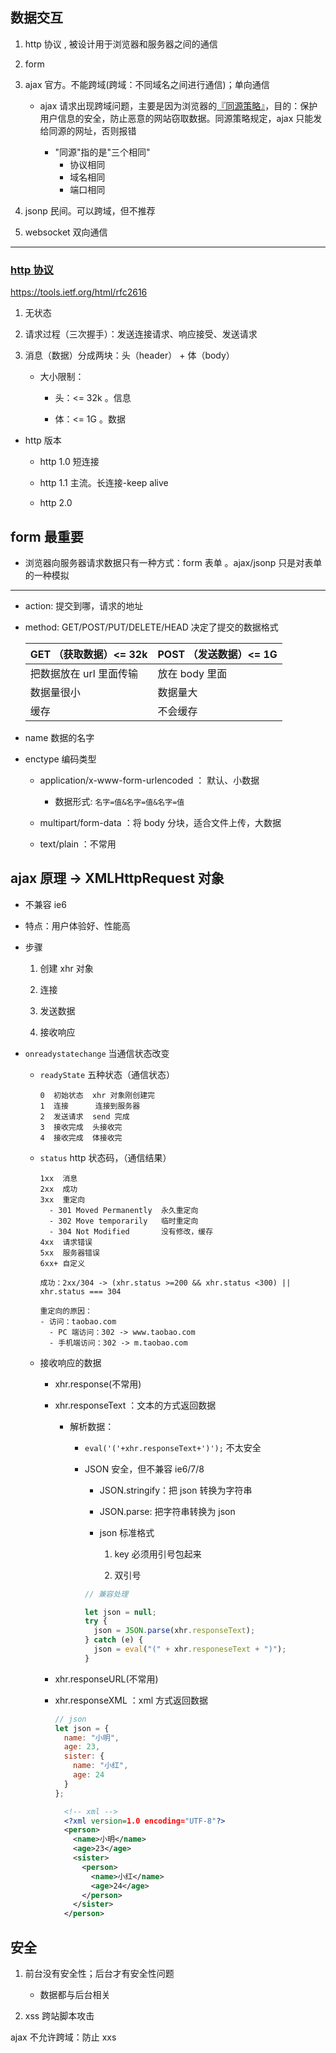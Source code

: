 ## 数据交互

1.  http 协议 , 被设计用于浏览器和服务器之间的通信

2.  form

3.  ajax 官方。不能跨域(跨域：不同域名之间进行通信)；单向通信

    - ajax 请求出现跨域问题，主要是因为浏览器的[『同源策略』](http://www.ruanyifeng.com/blog/2016/04/same-origin-policy.html)，目的：保护用户信息的安全，防止恶意的网站窃取数据。同源策略规定，ajax 只能发给同源的网址，否则报错

      - "同源"指的是"三个相同"
        - 协议相同
        - 域名相同
        - 端口相同

4.  jsonp 民间。可以跨域，但不推荐

5.  websocket 双向通信

---

### [http 协议](../http/README.md)

https://tools.ietf.org/html/rfc2616

1.  无状态

2.  请求过程（三次握手）：发送连接请求、响应接受、发送请求

3.  消息（数据）分成两块：头（header） + 体（body）

    - 大小限制：

      - 头：<= 32k 。信息

      - 体：<= 1G 。数据

- http 版本

  - http 1.0 短连接

  - http 1.1 主流。长连接-keep alive

  - http 2.0

## form 最重要
 
- 浏览器向服务器请求数据只有一种方式：form 表单 。ajax/jsonp 只是对表单的一种模拟

---

- action: 提交到哪，请求的地址

- method: GET/POST/PUT/DELETE/HEAD 决定了提交的数据格式

  | GET （获取数据）<= 32k  | POST （发送数据）<= 1G |
  | ----------------------- | ---------------------- |
  | 把数据放在 url 里面传输 | 放在 body 里面         |
  | 数据量很小              | 数据量大               |
  | 缓存                    | 不会缓存               |

- name 数据的名字

- enctype 编码类型

  - application/x-www-form-urlencoded ： 默认、小数据

    - 数据形式: `名字=值&名字=值&名字=值`

  - multipart/form-data ：将 body 分块，适合文件上传，大数据

  - text/plain ：不常用

## ajax 原理 -> XMLHttpRequest 对象

- 不兼容 ie6

- 特点：用户体验好、性能高

- 步骤

  1.  创建 xhr 对象

  2.  连接

  3.  发送数据

  4.  接收响应

- `onreadystatechange` 当通信状态改变

  - `readyState` 五种状态（通信状态）

    ```
    0  初始状态  xhr 对象刚创建完
    1  连接      连接到服务器
    2  发送请求  send 完成
    3  接收完成  头接收完
    4  接收完成  体接收完
    ```

  - `status` http 状态码，（通信结果）

    ```
    1xx  消息
    2xx  成功
    3xx  重定向
      - 301 Moved Permanently  永久重定向
      - 302 Move temporarily   临时重定向
      - 304 Not Modified       没有修改，缓存
    4xx  请求错误
    5xx  服务器错误
    6xx+ 自定义

    成功：2xx/304 -> (xhr.status >=200 && xhr.status <300) || xhr.status === 304

    重定向的原因：
    - 访问：taobao.com
      - PC 端访问：302 -> www.taobao.com
      - 手机端访问：302 -> m.taobao.com
    ```

  - 接收响应的数据

    - xhr.response(不常用)

    - xhr.responseText ：文本的方式返回数据

      - 解析数据：

        - `eval('('+xhr.responseText+')');` 不太安全

        - JSON 安全，但不兼容 ie6/7/8

          - JSON.stringify：把 json 转换为字符串

          - JSON.parse: 把字符串转换为 json

          - json 标准格式

            1.  key 必须用引号包起来

            2.  双引号

          ```javascript
          // 兼容处理

          let json = null;
          try {
            json = JSON.parse(xhr.responseText);
          } catch (e) {
            json = eval("(" + xhr.responeseText + ")");
          }
          ```

    - xhr.responseURL(不常用)

    - xhr.responseXML ：xml 方式返回数据

      ```javascript
      // json
      let json = {
        name: "小明",
        age: 23,
        sister: {
          name: "小红",
          age: 24
        }
      };
      ```

      ```xml
        <!-- xml -->
        <?xml version=1.0 encoding="UTF-8"?>
        <person>
          <name>小明</name>
          <age>23</age>
          <sister>
            <person>
              <name>小红</name>
              <age>24</age>
            </person>
          </sister>
        </person>
      ```

## 安全

1.  前台没有安全性；后台才有安全性问题

    - 数据都与后台相关

2.  xss 跨站脚本攻击

ajax 不允许跨域：防止 xxs
